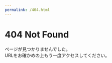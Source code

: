 ```yaml
---
permalink: /404.html
---
```

<html>
  <head>
    <meta charset='utf-8'>
    <link rel='shortcut icon' href='https://lego0821.github.io/lego0821/image/lego0821.png'>
  </head>
  <body>
    <h1>404 Not Found</h1>
    <p>
      ページが見つかりませんでした。
      <br>
      URLをお確かめの上もう一度アクセスしてください。
    </p>
  </body>
</html>
